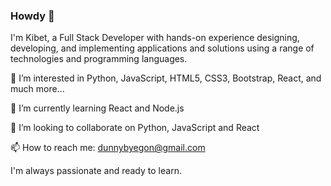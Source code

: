 ### Howdy 👋

I'm Kibet, a Full Stack Developer with hands-on experience designing, developing, and implementing applications and solutions using a range of technologies and programming languages. 

👀 I’m interested in Python, JavaScript, HTML5, CSS3, Bootstrap, React, and much more...

🌱 I’m currently learning React and Node.js

💞️ I’m looking to collaborate on Python, JavaScript and React

📫 How to reach me: dunnybyegon@gmail.com

I'm always passionate and ready to learn.
